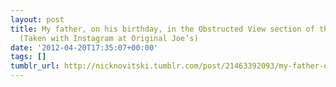 ```yaml
---
layout: post
title: My father, on his birthday, in the Obstructed View section of the restaurant
  (Taken with Instagram at Original Joe’s)
date: '2012-04-20T17:35:07+00:00'
tags: []
tumblr_url: http://nicknovitski.tumblr.com/post/21463392093/my-father-on-his-birthday-in-the-obstructed-view
---
```

